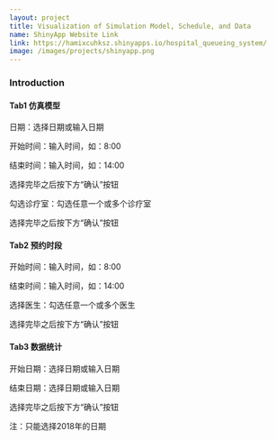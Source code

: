```yaml
---
layout: project
title: Visualization of Simulation Model, Schedule, and Data
name: ShinyApp Website Link
link: https://hamixcuhksz.shinyapps.io/hospital_queueing_system/
image: /images/projects/shinyapp.png
---
```


### Introduction


#### Tab1 仿真模型

日期：选择日期或输入日期

开始时间：输入时间，如：8:00

结束时间：输入时间，如：14:00

选择完毕之后按下方“确认”按钮


勾选诊疗室：勾选任意一个或多个诊疗室

选择完毕之后按下方“确认”按钮


#### Tab2 预约时段

开始时间：输入时间，如：8:00

结束时间：输入时间，如：14:00

选择医生：勾选任意一个或多个医生

选择完毕之后按下方“确认”按钮


#### Tab3 数据统计

开始日期：选择日期或输入日期

结束日期：选择日期或输入日期

选择完毕之后按下方“确认”按钮

注：只能选择2018年的日期